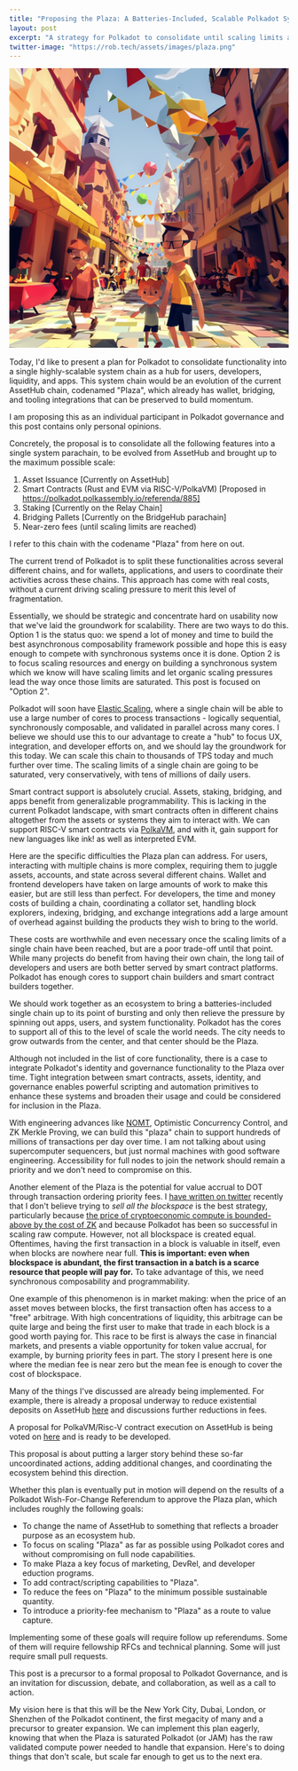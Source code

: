 ```yaml
---
title: "Proposing the Plaza: A Batteries-Included, Scalable Polkadot System Chain"
layout: post
excerpt: "A strategy for Polkadot to consolidate until scaling limits are reached."
twitter-image: "https://rob.tech/assets/images/plaza.png"
---
```


![](/assets/images/plaza.png)

Today, I'd like to present a plan for Polkadot to consolidate functionality into a single 
highly-scalable system chain as a hub for users, developers, liquidity, and apps. 
This system chain would be an evolution of the current AssetHub chain, codenamed "Plaza", 
which already has wallet, bridging, and tooling integrations that can be preserved to build momentum.

I am proposing this as an individual participant in Polkadot governance and this post contains
only personal opinions.

Concretely, the proposal is to consolidate all the following features into a single system parachain,
to be evolved from AssetHub and brought up to the maximum possible scale:
  1. Asset Issuance [Currently on AssetHub]
  2. Smart Contracts (Rust and EVM via RISC-V/PolkaVM) [Proposed in https://polkadot.polkassembly.io/referenda/885]
  3. Staking [Currently on the Relay Chain]
  4. Bridging Pallets [Currently on the BridgeHub parachain]
  5. Near-zero fees (until scaling limits are reached)

I refer to this chain with the codename "Plaza" from here on out.

The current trend of Polkadot is to split these functionalities across several different chains,
and for wallets, applications, and users to coordinate their activities across these chains. This
approach has come with real costs, without a current driving scaling pressure to merit this level
of fragmentation. 

Essentially, we should be strategic and concentrate hard on usability now that we've
laid the groundwork for scalability. There are two ways to do this. Option 1 is the status quo:
we spend a lot of money and time to build the best asynchronous composability framework possible and
hope this is easy enough to compete with synchronous systems once it is done. Option 2 is to focus 
scaling resources and energy on building a synchronous system which we know will have scaling 
limits and let organic scaling pressures lead the way once those limits are saturated. This post is
focused on "Option 2".

Polkadot will soon have [Elastic Scaling][ES], where a single chain will be able to use
a large number of cores to process transactions - logically sequential, synchronously composable,
and validated in parallel across many cores. I believe we should use this to our advantage to create 
a "hub" to focus UX, integration, and developer efforts on, and we should lay the groundwork for 
this today. We can scale this chain to thousands of TPS today and much further over time. The
scaling limits of a single chain are going to be saturated, very conservatively, with tens of 
millions of daily users.

Smart contract support is absolutely crucial. Assets, staking, bridging, and apps benefit from
generalizable programmability. This is lacking in the current Polkadot landscape, with smart
contracts often in different chains altogether from the assets or systems they aim to interact with. 
We can support RISC-V smart contracts via [PolkaVM][PolkaVM], and with it, gain support for new 
languages like ink! as well as interpreted EVM. 

[ES]: https://wiki.polkadot.network/docs/learn-elastic-scaling
[PolkaVM]: https://forum.polkadot.network/t/announcing-polkavm-a-new-risc-v-based-vm-for-smart-contracts-and-possibly-more/3811

Here are the specific difficulties the Plaza plan can address. 
For users, interacting with multiple chains is more complex,
requiring them to juggle assets, accounts, and state across several different chains. Wallet and
frontend developers have taken on large amounts of work to make this easier, but are still less
than perfect. For developers, the time and money costs of building a chain, coordinating a collator 
set, handling block explorers, indexing, bridging, and exchange integrations add a large amount of
overhead against building the products they wish to bring to the world.

These costs are worthwhile and even necessary once the scaling limits of a single chain have been 
reached, but are a poor trade-off until that point. While many projects do benefit from having their
own chain, the long tail of developers and users are both better served by smart 
contract platforms. Polkadot has enough cores to support chain builders and smart contract builders
together.

We should work together as an ecosystem to bring a batteries-included single chain up to its point 
of bursting and only then relieve the pressure by spinning out apps, users, and system functionality.
Polkadot has the cores to support all of this to the level of scale the world needs. 
The city needs to grow outwards from the center, and that center should be the Plaza.

Although not included in the list of core functionality, there is a case to integrate Polkadot's 
identity and governance functionality to the Plaza over time. 
Tight integration between smart contracts, assets, identity, and governance enables powerful 
scripting and automation primitives to enhance these systems and broaden their usage and could be 
considered for inclusion in the Plaza.

With engineering advances like [NOMT][NOMTDB], Optimistic Concurrency Control, and ZK Merkle Proving,
we can build this "plaza" chain to support hundreds of millions of transactions per day over time.
I am not talking about using supercomputer sequencers, but just normal machines with good
software engineering. Accessibility for full nodes to join the network should remain a priority 
and we don't need to compromise on this.

[NOMTDB]: ../introducing-nomt

Another element of the Plaza is the potential for value accrual to DOT through transaction ordering
priority fees. I [have written on twitter](https://x.com/rphmeier/status/1797339044893917397)
recently that I don't believe trying to _sell all the blockspace_ is the best strategy, particularly 
because [the price of cryptoeconomic compute is bounded-above by the cost of ZK][COPROCESSORS]
and because Polkadot has been so successful in scaling raw compute. However, not all blockspace
is created equal. Oftentimes, having the first transaction in a block is valuable in itself, even 
when blocks are nowhere near full. **This is important: even when blockspace is abundant, the first 
transaction in a batch is a scarce resource that people will pay for.** To take advantage of this,
we need synchronous composability and programmability.

One example of this phenomenon is in market making:
when the price of an asset moves between blocks, the first transaction often has access to a "free"
arbitrage. With high concentrations of liquidity, this arbitrage can be quite large and
being the first user to make that trade in each block is a good worth paying for. 
This race to be first is always the case in financial markets, and presents a viable opportunity 
for token value accrual, for example, by burning priority fees in part. The story I present here is
one where the median fee is near zero but the mean fee is enough to cover the cost of blockspace.

[COPROCESSORS]: ../coprocessor-competition

Many of the things I've discussed are already being implemented. 
For example, there is already a proposal underway
to reduce existential deposits on AssetHub [here](https://polkadot.subsquare.io/referenda/857) and
discussions further reductions in fees.

A proposal for PolkaVM/Risc-V contract execution on AssetHub is being voted 
on [here](https://polkadot.polkassembly.io/referenda/885) and is ready to be developed.

This proposal is about putting a larger story behind these so-far uncoordinated actions, adding
additional changes, and coordinating the ecosystem behind this direction. 

Whether this plan is eventually put in motion will depend on the results of a 
Polkadot Wish-For-Change Referendum to approve the Plaza plan, which includes roughly 
the following goals:
  * To change the name of AssetHub to something that reflects a broader purpose as an ecosystem hub.
  * To focus on scaling "Plaza" as far as possible using Polkadot cores and without compromising on
    full node capabilities.
  * To make Plaza a key focus of marketing, DevRel, and developer eduction programs.
  * To add contract/scripting capabilities to "Plaza".
  * To reduce the fees on "Plaza" to the minimum possible sustainable quantity.
  * To introduce a priority-fee mechanism to "Plaza" as a route to value capture.

Implementing some of these goals will require follow up referendums. Some of them will require 
fellowship RFCs and technical planning. Some will just require small pull requests.

This post is a precursor to a formal proposal to Polkadot Governance, 
and is an invitation for discussion, debate, and collaboration, as well as a call to action.

My vision here is that this will be the New York City, Dubai, London, or Shenzhen of the Polkadot
continent, the first megacity of many and a precursor to greater expansion. We can implement this
plan eagerly, knowing that when the Plaza is saturated Polkadot (or JAM) has the raw validated 
compute power needed to handle that expansion. Here's to doing things that don't scale, but scale
far enough to get us to the next era.
